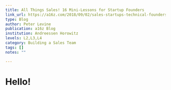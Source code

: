 ```yaml
---
title: All Things Sales! 16 Mini-Lessons for Startup Founders
link_url: https://a16z.com/2018/09/02/sales-startups-technical-founders/
type: Blog
author: Peter Levine
publication: a16z Blog
institution: Andreessen Horowitz
levels: L2,L3,L4
category: Building a Sales Team
tags: []
notes: ""

---
```


# Hello!

